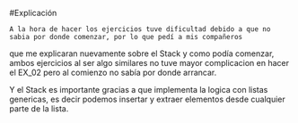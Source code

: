 #Explicación

	A la hora de hacer los ejercicios tuve dificultad debido a que no sabia por donde comenzar, por lo que pedí a mis compañeros
que me explicaran nuevamente sobre el Stack y como podía comenzar, ambos ejercicios al ser algo similares no tuve mayor complicacion
en hacer el EX_02 pero al comienzo no sabía por donde arrancar.

Y el Stack es importante gracias a que implementa la logica con listas genericas, es decir podemos insertar y extraer elementos desde
cualquier parte de la lista.